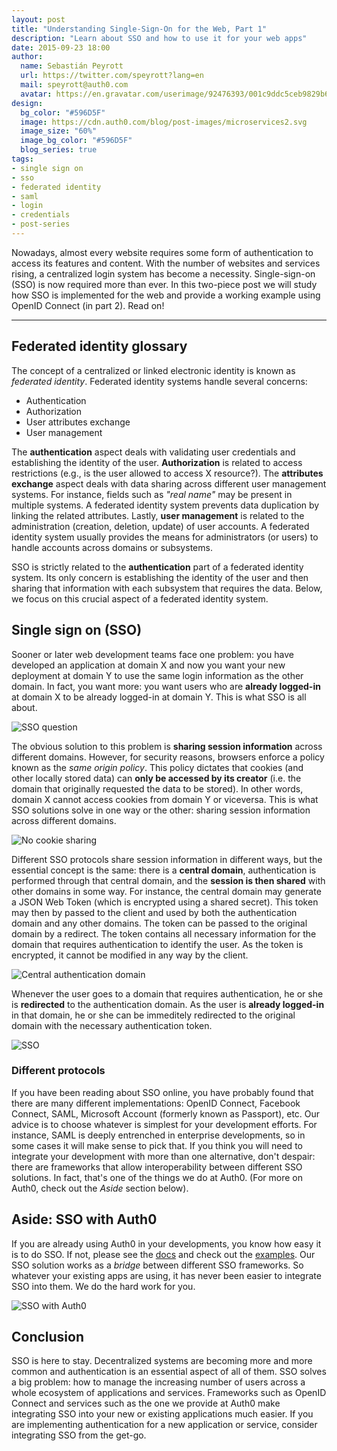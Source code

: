 ```yaml
---
layout: post
title: "Understanding Single-Sign-On for the Web, Part 1"
description: "Learn about SSO and how to use it for your web apps"
date: 2015-09-23 18:00
author: 
  name: Sebastián Peyrott
  url: https://twitter.com/speyrott?lang=en
  mail: speyrott@auth0.com
  avatar: https://en.gravatar.com/userimage/92476393/001c9ddc5ceb9829b6aaf24f5d28502a.png?size=200
design:
  bg_color: "#596D5F"
  image: https://cdn.auth0.com/blog/post-images/microservices2.svg
  image_size: "60%"
  image_bg_color: "#596D5F"
  blog_series: true
tags: 
- single sign on
- sso
- federated identity
- saml
- login
- credentials
- post-series
---
```


Nowadays, almost every website requires some form of authentication to access its features and content. With the number of websites and services rising, a centralized login system has become a necessity. Single-sign-on (SSO) is now required more than ever. In this two-piece post we will study how SSO is implemented for the web and provide a working example using OpenID Connect (in part 2). Read on!

-----

## Federated identity glossary
The concept of a centralized or linked electronic identity is known as *federated identity*. Federated identity systems handle several concerns:

- Authentication
- Authorization
- User attributes exchange
- User management

The **authentication** aspect deals with validating user credentials and establishing the identity of the user. **Authorization** is related to access restrictions (e.g., is the user allowed to access X resource?). The **attributes exchange** aspect deals with data sharing across different user management systems. For instance, fields such as *"real name"* may be present in multiple systems. A federated identity system prevents data duplication by linking the related attributes. Lastly, **user management** is related to the administration (creation, deletion, update) of user accounts. A federated identity system usually provides the means for administrators (or users) to handle accounts across domains or subsystems.

SSO is strictly related to the **authentication** part of a federated identity system. Its only concern is establishing the identity of the user and then sharing that information with each subsystem that requires the data. Below, we focus on this crucial aspect of a federated identity system.

## Single sign on (SSO)
Sooner or later web development teams face one problem: you have developed an application at domain X and now you want your new deployment at domain Y to use the same login information as the other domain. In fact, you want more: you want users who are **already logged-in** at domain X to be already logged-in at domain Y. This is what SSO is all about.

![SSO question](https://cdn.auth0.com/blog/sso/Diagram-1.png)

The obvious solution to this problem is **sharing session information** across different domains. However, for security reasons, browsers enforce a policy known as the *same origin policy*. This policy dictates that cookies (and other locally stored data) can **only be accessed by its creator** (i.e. the domain that originally requested the data to be stored). In other words, domain X cannot access cookies from domain Y or viceversa. This is what SSO solutions solve in one way or the other: sharing session information across different domains.

![No cookie sharing](https://cdn.auth0.com/blog/sso/Diagram-2.png)

Different SSO protocols share session information in different ways, but the essential concept is the same: there is a **central domain**, authentication is performed through that central domain, and the **session is then shared** with other domains in some way. For instance, the central domain may generate a JSON Web Token (which is encrypted using a shared secret). This token may then by passed to the client and used by both the authentication domain and any other domains. The token can be passed to the original domain by a redirect. The token contains all necessary information for the domain that requires authentication to identify the user. As the token is encrypted, it cannot be modified in any way by the client.

![Central authentication domain](https://cdn.auth0.com/blog/sso/Diagram-3.png)

Whenever the user goes to a domain that requires authentication, he or she is **redirected** to the authentication domain. As the user is **already logged-in** in that domain, he or she can be immeditely redirected to the original domain with the necessary authentication token.

![SSO](https://cdn.auth0.com/blog/sso/Diagram-4.png)

### Different protocols
If you have been reading about SSO online, you have probably found that there are many different implementations: OpenID Connect, Facebook Connect, SAML, Microsoft Account (formerly known as Passport), etc. Our advice is to choose whatever is simplest for your development efforts. For instance, SAML is deeply entrenched in enterprise developments, so in some cases it will make sense to pick that. If you think you will need to integrate your development with more than one alternative, don't despair: there are frameworks that allow interoperability between different SSO solutions. In fact, that's one of the things we do at Auth0. (For more on Auth0, check out the *Aside* section below).

## Aside: SSO with Auth0
If you are already using Auth0 in your developments, you know how easy it is to do SSO. If not, please see the [docs](https://auth0.com/docs/sso/single-sign-on) and check out the [examples](https://github.com/auth0/auth0-sso-sample). Our SSO solution works as a *bridge* between different SSO frameworks. So whatever your existing apps are using, it has never been easier to integrate SSO into them. We do the hard work for you.

![SSO with Auth0](https://cdn.auth0.com/blog/sso/Diagram-5.png)

## Conclusion
SSO is here to stay. Decentralized systems are becoming more and more common and authentication is an essential aspect of all of them. SSO solves a big problem: how to manage the increasing number of users across a whole ecosystem of applications and services. Frameworks such as OpenID Connect and services such as the one we provide at Auth0 make integrating SSO into your new or existing applications much easier. If you are implementing authentication for a new application or service, consider integrating SSO from the get-go.


